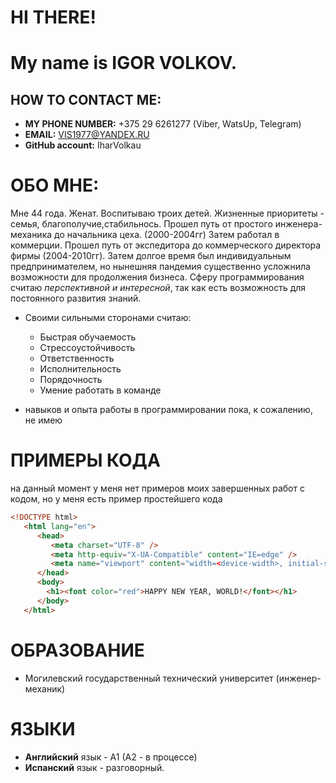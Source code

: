 # HI THERE!
#  My name is IGOR VOLKOV.
##  HOW TO CONTACT ME:
* **MY PHONE NUMBER:** +375 29 6261277 (Viber, WatsUp, Telegram)
* __EMAIL:__ VIS1977@YANDEX.RU
* **GitHub accоunt:** IharVolkau
 # ОБО МНЕ:
   Мне 44 года. Женат. Воспитываю троих детей. Жизненные приоритеты - семья, благополучие,стабильнось. Прошел путь от простого инженера-механика до начальника цеха. (2000-2004гг)
 Затем работал в коммерции. Прошел путь от экспедитора до коммерческого директора фирмы (2004-2010гг). Затем долгое время был индивидуальным предпринимателем, но нынешняя пандемия существенно усложнила возможности для продолжения бизнеса. 
 Сферу программирования считаю _перспективной и интересной_, так как есть возможность для постоянного развития знаний.
 * Своими сильными сторонами считаю:
   * Быстрая обучаемость
   * Стрессоустойчивость
   * Ответственность
   * Исполнительность
   * Порядочность
   * Умение работать в команде
   
* навыков и опыта работы в программировании пока, к сожалению, не имею
# ПРИМЕРЫ КОДА
на данный момент у меня нет примеров моих завершенных работ с кодом, но у меня есть пример простейшего кода
```HTML
<!DOCTYPE html>  
   <html lang="en">  
      <head>  
         <meta charset="UTF-8" />  
         <meta http-equiv="X-UA-Compatible" content="IE=edge" />  
         <meta name="viewport" content="width=<device-width>, initial-scale=1.0" />  
      </head>  
      <body>  
        <h1><font color="red">HAPPY NEW YEAR, WORLD!</font></h1>  
      </body>  
   </html>
   ```
   
 # ОБРАЗОВАНИЕ
   * Могилевский государственный технический университет (инженер-механик)
   
 # ЯЗЫКИ
   * **Английский** язык - А1 (А2 - в процессе)
   * **Испанский** язык - разговорный.
   




